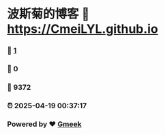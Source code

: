 # 波斯菊的博客 :link: https://CmeiLYL.github.io 
### :page_facing_up: [1](https://CmeiLYL.github.io/tag.html) 
### :speech_balloon: 0 
### :hibiscus: 9372 
### :alarm_clock: 2025-04-19 00:37:17 
### Powered by :heart: [Gmeek](https://github.com/Meekdai/Gmeek)
